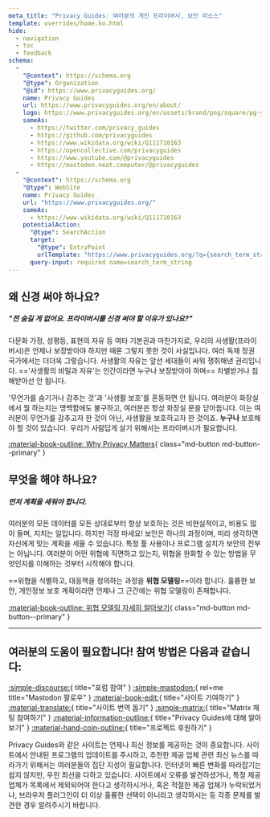 ```yaml
---
meta_title: "Privacy Guides: 여러분의 개인 프라이버시, 보안 리소스"
template: overrides/home.ko.html
hide:
  - navigation
  - toc
  - feedback
schema:
  - 
    "@context": https://schema.org
    "@type": Organization
    "@id": https://www.privacyguides.org/
    name: Privacy Guides
    url: https://www.privacyguides.org/en/about/
    logo: https://www.privacyguides.org/en/assets/brand/png/square/pg-yellow.png
    sameAs:
      - https://twitter.com/privacy_guides
      - https://github.com/privacyguides
      - https://www.wikidata.org/wiki/Q111710163
      - https://opencollective.com/privacyguides
      - https://www.youtube.com/@privacyguides
      - https://mastodon.neat.computer/@privacyguides
  - 
    "@context": https://schema.org
    "@type": WebSite
    name: Privacy Guides
    url: "https://www.privacyguides.org/"
    sameAs:
      - https://www.wikidata.org/wiki/Q111710163
    potentialAction:
      "@type": SearchAction
      target:
        "@type": EntryPoint
        urlTemplate: "https://www.privacyguides.org/?q={search_term_string}"
      query-input: required name=search_term_string
---
```


<!-- markdownlint-disable-next-line -->
## 왜 신경 써야 하나요?

##### "전 숨길 게 없어요. 프라이버시를 신경 써야 할 이유가 있나요?"

다문화 가정, 성평등, 표현의 자유 등 여타 기본권과 마찬가지로, 우리의 사생활(프라이버시)은 언제나 보장받아야 하지만 때론 그렇지 못한 것이 사실입니다. 여러 독재 정권 국가에서는 더더욱 그렇습니다. 사생활의 자유는 앞선 세대들이 싸워 쟁취해낸 권리입니다. =='사생활의 비밀과 자유'는 인간이라면 누구나 보장받아야 하며== 차별받거나 침해받아선 안 됩니다.

'무언가를 숨기거나 감추는 것'과 '사생활 보호'를 혼동하면 안 됩니다. 여러분이 화장실에서 뭘 하는지는 명백함에도 불구하고, 여러분은 항상 화장실 문을 닫아둡니다. 이는 여러분이 무언가를 감추고자 한 것이 아닌, 사생활을 보호하고자 한 것이죠. **누구나** 보호해야 할 것이 있습니다. 우리가 사람답게 살기 위해서는 프라이버시가 필요합니다.

[:material-book-outline: Why Privacy Matters](basics/why-privacy-matters.md){ class="md-button md-button--primary" }

## 무엇을 해야 하나요?

##### 먼저 계획을 세워야 합니다.

여러분의 모든 데이터를 모든 상대로부터 항상 보호하는 것은 비현실적이고, 비용도 많이 들며, 지치는 일입니다. 하지만 걱정 마세요! 보안은 하나의 과정이며, 미리 생각하면 자신에게 맞는 계획을 세울 수 있습니다. 특정 툴 사용이나 프로그램 설치가 보안의 전부는 아닙니다. 여러분이 어떤 위협에 직면하고 있는지, 위협을 완화할 수 있는 방법을 무엇인지를 이해하는 것부터 시작해야 합니다.

==위협을 식별하고, 대응책을 정의하는 과정을 **위협 모델링**==이라 합니다. 훌륭한 보안, 개인정보 보호 계획이라면 언제나 그 근간에는 위협 모델링이 존재합니다.

[:material-book-outline: 위협 모델링 자세히 알아보기](basics/threat-modeling.md){ class="md-button md-button--primary" }

---

## 여러분의 도움이 필요합니다! 참여 방법은 다음과 같습니다:

[:simple-discourse:](https://discuss.privacyguides.net/){ title="포럼 참여" }
[:simple-mastodon:](https://mastodon.neat.computer/@privacyguides){ rel=me title="Mastodon 팔로우" }
[:material-book-edit:](https://github.com/privacyguides/privacyguides.org){ title="사이트 기여하기" }
[:material-translate:](https://matrix.to/#/#pg-i18n:aragon.sh){ title="사이트 번역 돕기" }
[:simple-matrix:](https://matrix.to/#/#privacyguides:matrix.org){ title="Matrix 채팅 참여하기" }
[:material-information-outline:](about/index.md){ title="Privacy Guides에 대해 알아보기" }
[:material-hand-coin-outline:](about/donate.md){ title="프로젝트 후원하기" }

Privacy Guides와 같은 사이트는 언제나 최신 정보를 제공하는 것이 중요합니다. 사이트에서 안내된 프로그램의 업데이트를 주시하고, 추천한 제공 업체 관련 최신 뉴스를 따라가기 위해서는 여러분들의 집단 지성이 필요합니다. 인터넷의 빠른 변화를 따라잡기는 쉽지 않지만, 우린 최선을 다하고 있습니다. 사이트에서 오류를 발견하셨거나, 특정 제공 업체가 목록에서 제외되어야 한다고 생각하시거나, 혹은 적절한 제공 업체가 누락되었거나, 브라우저 플러그인이 더 이상 훌륭한 선택이 아니라고 생각하시는 등 각종 문제를 발견한 경우 알려주시기 바랍니다.
